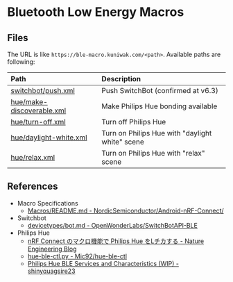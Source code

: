 Bluetooth Low Energy Macros
===========================

Files
-----

The URL is like `https://ble-macro.kuniwak.com/<path>`. Available paths are following:


| Path                                                            | Description                                     |
|:----------------------------------------------------------------|:------------------------------------------------|
| [switchbot/push.xml](./public/switchbot/push.xml)               | Push SwitchBot (confirmed at v6.3)              |
| [hue/make-discoverable.xml](./public/hue/make-discoverable.xml) | Make Philips Hue bonding available              |
| [hue/turn-off.xml](./public/hue/turn-off.xml)                   | Turn off Philips Hue                            |
| [hue/daylight-white.xml](./public/hue/daylight-white.xml)       | Turn on Philips Hue with "daylight white" scene |
| [hue/relax.xml](./public/hue/relax.xml)                         | Turn on Philips Hue with "relax" scene          |


References
----------

* Macro Specifications
    * [Macros/README.md - NordicSemiconductor/Android-nRF-Connect/](https://github.com/NordicSemiconductor/Android-nRF-Connect/blob/main/documentation/Macros/README.md)
* Switchbot
    * [devicetypes/bot.md - OpenWonderLabs/SwitchBotAPI-BLE](https://github.com/OpenWonderLabs/SwitchBotAPI-BLE/blob/latest/devicetypes/bot.md)
* Philips Hue
    * [nRF Connect のマクロ機能で Philips Hue をLチカする - Nature Engineering Blog](https://engineering.nature.global/entry/nrf-connect-macro)
    * [hue-ble-ctl.py - Mic92/hue-ble-ctl](https://github.com/Mic92/hue-ble-ctl)
    * [Philips Hue BLE Services and Characteristics (WIP) - shinyquagsire23](https://gist.github.com/shinyquagsire23/f7907fdf6b470200702e75a30135caf3)
